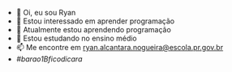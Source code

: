 - 👋 Oi, eu sou Ryan
- 👀 Estou interessado em aprender programação
- 🌱 Atualmente estou aprendendo programação
- 💞️ Estou estudando no ensino médio
- 📫 Me encontre em ryan.alcantara.nogueira@escola.pr.gov.br
- _#barao1Bficodicara_

<!---
RayNoAlc/RayNoAlc is a ✨ special ✨ repository because its `README.md` (this file) appears on your GitHub profile.
You can click the Preview link to take a look at your changes.
--->
